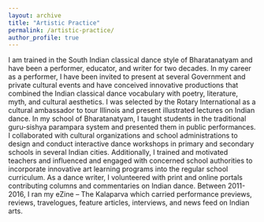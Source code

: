 ```yaml
---
layout: archive
title: "Artistic Practice"
permalink: /artistic-practice/
author_profile: true
---
```

I am trained in the South Indian classical dance style of Bharatanatyam and have been a performer, educator, and writer for two decades. In my career as a performer, I have been invited to present at several Government and private cultural events and have conceived innovative productions that combined the Indian classical dance vocabulary with poetry, literature, myth, and cultural aesthetics. I was selected by the Rotary International as a cultural ambassador to tour Illinois and present illustrated lectures on Indian dance. In my school of Bharatanatyam, I taught students in the traditional guru-sishya parampara system and presented them in public performances. I collaborated with cultural organizations and school administrations to design and conduct interactive dance workshops in primary and secondary schools in several Indian cities. Additionally, I trained and motivated teachers and influenced and engaged with concerned school authorities to incorporate innovative art learning programs into the regular school curriculum. As a dance writer, I volunteered with print and online portals contributing columns and commentaries on Indian dance. Between 2011-2016, I ran my eZine – The Kalaparva which carried performance previews, reviews, travelogues, feature articles, interviews, and news feed on Indian arts. 